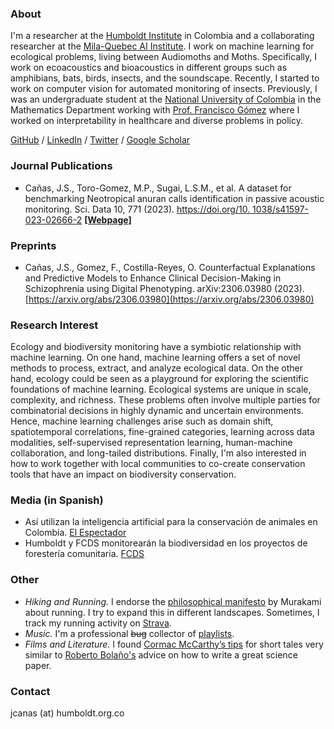### About

I'm a researcher at the [Humboldt Institute](http://www.humboldt.org.co/es) in Colombia and a collaborating researcher at the [Mila-Quebec AI Institute](https://mila.quebec/). I work on machine learning for ecological problems, living between Audiomoths and Moths. Specifically, I work on ecoacoustics and bioacoustics in different groups such as amphibians, bats, birds, insects, and the soundscape. Recently, I started to work on computer vision for automated monitoring of insects. Previously, I was an undergraduate student at the [National University of Colombia](https://unal.edu.co/) in the Mathematics Department working with [Prof. Francisco Gómez](https://sites.google.com/site/fagomezj/) where I worked on interpretability in healthcare and diverse problems in policy. 

[GitHub](https://github.com/jscanass) / [LinkedIn](https://www.linkedin.com/in/jscanass/) / [Twitter](https://twitter.com/jscanass) / [Google Scholar](https://scholar.google.com/citations?user=rLFshuYAAAAJ&hl=en)


### Journal Publications

*   Cañas, J.S., Toro-Gomez, M.P., Sugai, L.S.M., et al. A dataset for benchmarking Neotropical anuran calls identification in passive acoustic monitoring. Sci. Data 10, 771 (2023).  [https://doi.org/10.
1038/s41597-023-02666-2](https://doi.org/10.1038/s41597-023-02666-2) **[[Webpage]](https://soundclim.github.io/anuraweb/)**

### Preprints

*   Cañas, J.S., Gomez, F., Costilla-Reyes, O. Counterfactual Explanations and Predictive Models to Enhance Clinical Decision-Making in Schizophrenia using Digital Phenotyping. arXiv:2306.03980
(2023). [https://arxiv.org/abs/2306.03980](https://arxiv.org/abs/2306.03980)


### Research Interest

Ecology and biodiversity monitoring have a symbiotic relationship with machine learning. On one hand, machine learning offers a set of novel methods to process, extract, and analyze ecological data. On the other hand, ecology could be seen as a playground for exploring the scientific foundations of machine learning. Ecological systems are unique in scale, complexity, and richness. These problems often involve multiple parties for combinatorial decisions in highly dynamic and uncertain environments. Hence, machine learning challenges arise such as domain shift, spatiotemporal correlations, fine-grained categories, learning across data modalities, self-supervised representation learning, human-machine collaboration, and long-tailed distributions. Finally, I'm also interested in how to work together with local communities to co-create conservation tools that have an impact on biodiversity conservation.


### Media (in Spanish)

*   Así utilizan la inteligencia artificial para la conservación de animales en Colombia. [El Espectador](https://www.msn.com/es-co/noticias/nacional/as%C3%AD-utilizan-la-inteligencia-artificial-para-la-conservaci%C3%B3n-de-animales-en-colombia/ar-AA1gXl04)
*   Humboldt y FCDS monitorearán la biodiversidad en los proyectos de forestería comunitaria. [FCDS](https://fcds.org.co/humboldt-y-fcds-monitorearan-la-biodiversidad/)

### Other 

*   *Hiking and Running.* I endorse the [philosophical manifesto](https://www.harukimurakami.com/book/what-i-talk-about-when-i-talk-about-running-a-memoir) by Murakami about running. I try to expand this in different landscapes. Sometimes, I track my running activity on [Strava](https://www.strava.com/athletes/13042082).
*   *Music.* I'm a professional ~~bug~~ collector of [playlists](https://open.spotify.com/user/jscanass/playlists).
*  *Films and Literature.* I found [Cormac McCarthy’s tips](https://www.nature.com/articles/d41586-019-02918-5) for short tales very similar to [Roberto Bolaño's](https://lithub.com/roberto-bolanos-best-advice-for-writing-short-stories-is-pretty-wild/) advice on how to write a great science paper.


### Contact

jcanas (at) humboldt.org.co

